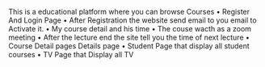  This is a educational platform where you can browse Courses
• Register And Login Page
• After Registration the website send email to you email to Activate it.
• My course detail and his time
• The couse wacth as a zoom meeting
• After the lecture end the site tell you the time of next lecture
• Course Detail pages Details page
• Student Page that display all student courses
• TV Page that Display all TV
